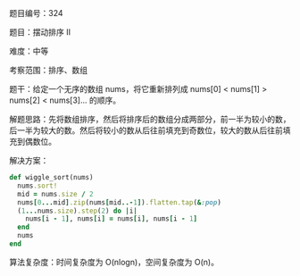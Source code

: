 题目编号：324

题目：摆动排序 II

难度：中等

考察范围：排序、数组

题干：给定一个无序的数组 nums，将它重新排列成 nums[0] < nums[1] > nums[2] < nums[3]... 的顺序。

解题思路：先将数组排序，然后将排序后的数组分成两部分，前一半为较小的数，后一半为较大的数。然后将较小的数从后往前填充到奇数位，较大的数从后往前填充到偶数位。

解决方案：

```ruby
def wiggle_sort(nums)
  nums.sort!
  mid = nums.size / 2
  nums[0...mid].zip(nums[mid..-1]).flatten.tap(&:pop)
  (1...nums.size).step(2) do |i|
    nums[i - 1], nums[i] = nums[i], nums[i - 1]
  end
  nums
end
```

算法复杂度：时间复杂度为 O(nlogn)，空间复杂度为 O(n)。